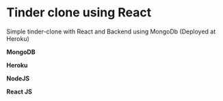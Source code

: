 # Tinder clone using React
Simple tinder-clone with React and Backend using MongoDb (Deployed at Heroku)

__MongoDB__

__Heroku__

__NodeJS__

__React JS__
